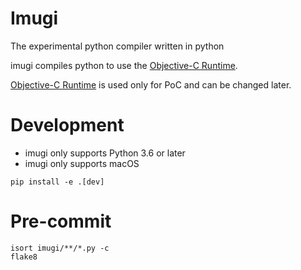 # Imugi
The experimental python compiler written in python

imugi compiles python to use the [Objective-C Runtime](https://developer.apple.com/documentation/objectivec/objective_c_runtime).

[Objective-C Runtime](https://developer.apple.com/documentation/objectivec/objective_c_runtime) is used only for PoC and can be changed later.

# Development
* imugi only supports Python 3.6 or later
* imugi only supports macOS

```
pip install -e .[dev]
```

# Pre-commit
```
isort imugi/**/*.py -c
flake8
```
